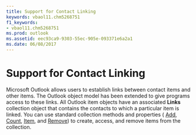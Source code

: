```yaml
---
title: Support for Contact Linking
keywords: vbaol11.chm5268751
f1_keywords:
- vbaol11.chm5268751
ms.prod: outlook
ms.assetid: eec93ca9-9303-55ec-905e-093371e6a2a1
ms.date: 06/08/2017
---
```



# Support for Contact Linking

Microsoft Outlook allows users to establish links between contact items and other items. The Outlook object model has been extended to give programs access to these links. All Outlook item objects have an associated **Links** collection object that contains the contacts to which a particular item is linked. You can use standard collection methods and properties ( [Add](http://msdn.microsoft.com/library/c5054a4e-519a-006e-f16b-f256d256808c%28Office.15%29.aspx),  [Count](http://msdn.microsoft.com/library/8a00490e-0b9a-be35-09c0-fad0072c8fb4%28Office.15%29.aspx),  [Item](http://msdn.microsoft.com/library/a04900de-487d-486f-9594-ee38cc280770%28Office.15%29.aspx), and  [Remove](http://msdn.microsoft.com/library/91974050-fd38-aab5-91a5-019ba6825179%28Office.15%29.aspx)) to create, access, and remove items from the collection.


